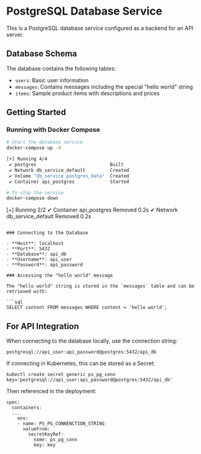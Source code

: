 # PostgreSQL Database Service

This is a PostgreSQL database service configured as a backend for an API server.

## Database Schema

The database contains the following tables:
- `users`: Basic user information
- `messages`: Contains messages including the special "hello world" string
- `items`: Sample product items with descriptions and prices

## Getting Started

### Running with Docker Compose

```bash
# Start the database service
docker-compose up -d

[+] Running 4/4
 ✔ postgres                           Built                                                                                                                                              0.0s 
 ✔ Network db_service_default         Created                                                                                                                                            0.0s 
 ✔ Volume "db_service_postgres_data"  Created                                                                                                                                            0.0s 
 ✔ Container api_postgres             Started                                                                                                                                            0.2s 

# To stop the service
docker-compose down
```
[+] Running 2/2
 ✔ Container api_postgres      Removed                                                                                                                                                   0.2s 
 ✔ Network db_service_default  Removed                                                                                                                                                   0.2s 
 ```

### Connecting to the Database

- **Host**: localhost
- **Port**: 5432
- **Database**: api_db
- **Username**: api_user
- **Password**: api_password

### Accessing the "hello world" message

The "hello world" string is stored in the `messages` table and can be retrieved with:

```sql
SELECT content FROM messages WHERE content = 'hello world';
```

## For API Integration

When connecting to the database locally, use the connection string:
```
postgresql://api_user:api_password@postgres:5432/api_db
```

If connecting in Kubernetes, this can be stored as a Secret:
```
kubectl create secret generic ps_pg_conn key='postgresql://api_user:api_password@postgres:5432/api_db'
```

Then referenced in the deployment:
```
spec:
  containers:
  ...
    env:
    - name: PS_PG_CONNENCTION_STRING
      valueFrom:
        secretKeyRef:
          name: ps_pg_conn
          key: key
```